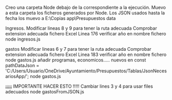 Creo una carpeta Node debajo de la correspondiente a la ejecución.
Muevo a esta carpeta los ficheros generados por Node.
Los JSON usados hasta la fecha los muevo a E:\Copias app\Presupuestos data

Ingresos.
Modificar lineas 8 y 9 para tener la ruta adecuada
Comprobar extension adecuada fichero Excel
Linea 176 verificar año en nombre fichero
node ingresos.js


gastos 
Modificar lineas 6 y 7 para tener la ruta adecuada
Comprobar extension adecuada fichero Excel
Linea 183 verificar año en nombre fichero
node gastos.js
añadir programas, economicos..... nuevos en const pathDataJson = 'C:/Users/Usuario/OneDrive/Ayuntamiento/Presupuestos/Tablas/JsonNecesariosApp/';
node gastos.js

¡¡¡¡¡ IMPORTANTE HACER ESTO  !!!!!
Cambiar lines 3 y 4 para usar files adecuados
node gastosFromJSON.js



